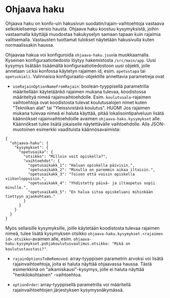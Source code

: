 # Ohjaava haku

Ohjaava haku on konfo-uin hakusivun suodatin/rajain-vaihtoehtoja vastaava selkokielisempi versio hausta. Ohjaava haku koostuu kysymyksistä, joihin vastaamalla käyttäjä muodostaa hakukyselyn samaan tapaan kuin rajaimia valitsemalla. Vastausten tuottamat tulokset näytetään hakusivulla kuten normaalissakin haussa.

Ohjaavaa hakua voi konfiguroida `ohjaava-haku.json`ia muokkaamalla. Kyseinen konfiguraatiotiedosto löytyy hakemistosta `/src/main/app`. Uusi kysymys lisätään lisäämällä konfiguraatiotiedostoon uusi objekti, jolle annetaan `id`:ksi konfossa käytetyn rajaimen id, esim. `opetustapa` tai `opetuskieli`. Valinnaisia konfiguraatio-objektille annettavia parametreja ovat

- `useRajainOptionNameFromRajain`: boolean-tyyppisellä parametrilla määritellään käytetäänkö rajaimen mukana tulevaa, koodistossa määriteltyä nimeä rajainvaihtoehdolle. Esim. `koulutusala`-rajaimen vaihtoehtoja ovat koodistosta tulevat koulutusalojen nimet kuten "Tekniikan alat" tai "Yleissivistävä koulutus". HUOM! Jos rajaimen mukana tulevaa nimeä ei haluta käyttää, pitää lokalisointipalveluun lisätä käännökset rajainvaihtoehdoille avaimen `ohjaava-haku.kysymykset` alle. Käännökset tulee lisätä jokaiselle näytettävälle vaihtoehdolle. Alla JSON-muotoinen esimerkki vaadituista käännösavaimista:
```
{
  "ohjaava-haku": {
    "kysymykset": {
      "opetusaika": {
        "otsikko": "Milloin voit opiskella?",
        "vaihtoehdot": {
          "opetusaikakk_1": "Haluan opiskella päivisin.",
          "opetusaikakk_2": "Minulla on paremmin aikaa iltaisin.",
          "opetusaikakk_3": "Toivon että voisin opiskella viikonloppuisin.",
          "opetusaikakk_4": "Yhdistetty päivä- ja iltaopetus sopii minulle.",
          "opetusaikakk_5": "En halua sitoa opiskeluani mihinkään tiettyyn ajankohtaan."
        }
      }
    }
  }
}
```

Myös sellaisille kysymyksille, joille käytetään koodistosta tulevaa rajaimen nimeä, tulee lisätä kysymyksen otsikko `ohjaava-haku.kysymykset.<rajaimen id>.otsikko`-avaimen alle, esim. `ohjaava-haku.kysymykset.pohjakoulutusvaatimus.otsikko: "Mikä on koulutustaustasi?"`.

- `rajainOptionsToBeRemoved`: array-tyyppisen parametrin arvoksi voi lisätä rajainvaihtoehtoja, joita ei haluta näyttää ohjaavassa haussa. Tästä esimerkkinä on "alkamiskausi"-kysymys, jolle ei haluta näyttää "henkilokohtainen" -vaihtoehtoa.

- `optionOrder`: array-tyyppisellä parametrilla voi määritellä rajainvaihtoehtojen järjestyksen kysymysnäkymässä.
